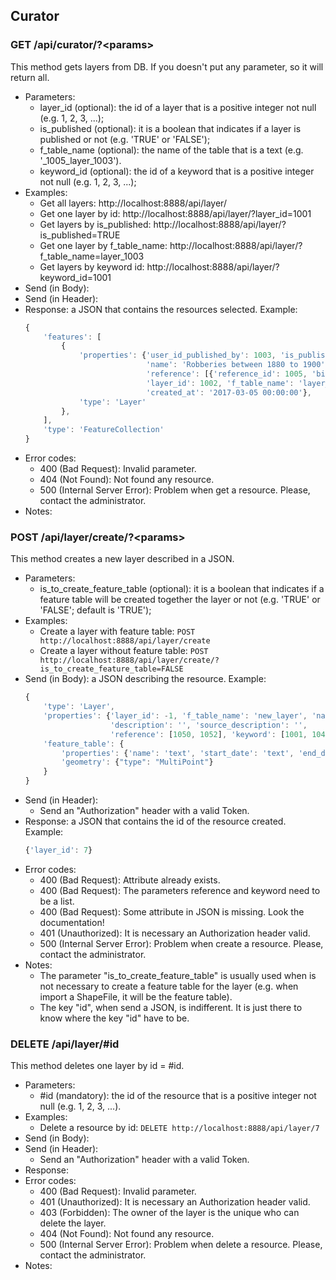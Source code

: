 ## Curator


### GET /api/curator/?\<params>

This method gets layers from DB. If you doesn't put any parameter, so it will return all.
- Parameters:
    - layer_id (optional): the id of a layer that is a positive integer not null (e.g. 1, 2, 3, ...);
    - is_published (optional): it is a boolean that indicates if a layer is published or not (e.g. 'TRUE' or 'FALSE');
    - f_table_name (optional): the name of the table that is a text (e.g. '_1005_layer_1003').
    - keyword_id (optional): the id of a keyword that is a positive integer not null (e.g. 1, 2, 3, ...);
- Examples:
     - Get all layers: http://localhost:8888/api/layer/
     - Get one layer by id: http://localhost:8888/api/layer/?layer_id=1001
     - Get layers by is_published: http://localhost:8888/api/layer/?is_published=TRUE
     - Get one layer by f_table_name: http://localhost:8888/api/layer/?f_table_name=layer_1003
     - Get layers by keyword id: http://localhost:8888/api/layer/?keyword_id=1001
- Send (in Body):
- Send (in Header):
- Response: a JSON that contains the resources selected. Example:
    ```javascript
    {
        'features': [
            {
                'properties': {'user_id_published_by': 1003, 'is_published': True, 'description': '',
                               'name': 'Robberies between 1880 to 1900',
                               'reference': [{'reference_id': 1005, 'bibtex': '@Misc{marco2017articleB,\nauthor = {Marco},\ntitle = {ArticleB},\nhowpublished = {\\url{http://www.link_to_document.org/}},\nnote = {Accessed on 02/02/2017},\nyear={2017}\n}'}],
                               'layer_id': 1002, 'f_table_name': 'layer_1002', 'source_description': '',
                               'created_at': '2017-03-05 00:00:00'},
                'type': 'Layer'
            },
        ],
        'type': 'FeatureCollection'
    }
    ```
- Error codes:
    - 400 (Bad Request): Invalid parameter.
    - 404 (Not Found): Not found any resource.
    - 500 (Internal Server Error): Problem when get a resource. Please, contact the administrator.
- Notes:


### POST /api/layer/create/?\<params>

This method creates a new layer described in a JSON.
- Parameters:
    - is_to_create_feature_table (optional): it is a boolean that indicates if a feature table will be created together the layer or not (e.g. 'TRUE' or 'FALSE'; default is 'TRUE');
- Examples:
    - Create a layer with feature table: ```POST http://localhost:8888/api/layer/create```
    - Create a layer without feature table: ```POST http://localhost:8888/api/layer/create/?is_to_create_feature_table=FALSE```
- Send (in Body): a JSON describing the resource. Example:
    ```javascript
    {
        'type': 'Layer',
        'properties': {'layer_id': -1, 'f_table_name': 'new_layer', 'name': 'Addresses in 1930',
                       'description': '', 'source_description': '',
                       'reference': [1050, 1052], 'keyword': [1001, 1041]},
        'feature_table': {
            'properties': {'name': 'text', 'start_date': 'text', 'end_date': 'text'},
            'geometry': {"type": "MultiPoint"}
        }
    }
    ```
- Send (in Header):
    - Send an "Authorization" header with a valid Token.
- Response: a JSON that contains the id of the resource created. Example:
    ```javascript
    {'layer_id': 7}
    ```
- Error codes:
    - 400 (Bad Request): Attribute already exists.
    - 400 (Bad Request): The parameters reference and keyword need to be a list.
    - 400 (Bad Request): Some attribute in JSON is missing. Look the documentation!
    - 401 (Unauthorized): It is necessary an Authorization header valid.
    - 500 (Internal Server Error): Problem when create a resource. Please, contact the administrator.
- Notes:
    - The parameter "is_to_create_feature_table" is usually used when is not necessary to create a feature table for the layer (e.g. when import a ShapeFile, it will be the feature table).
    - The key "id", when send a JSON, is indifferent. It is just there to know where the key "id" have to be.


<!-- - PUT /api/layer/update -->


### DELETE /api/layer/#id

This method deletes one layer by id = #id.
- Parameters:
    - #id (mandatory): the id of the resource that is a positive integer not null (e.g. 1, 2, 3, ...).
- Examples:
     - Delete a resource by id: ```DELETE http://localhost:8888/api/layer/7```
- Send (in Body):
- Send (in Header):
    - Send an "Authorization" header with a valid Token.
- Response:
- Error codes:
    - 400 (Bad Request): Invalid parameter.
    - 401 (Unauthorized): It is necessary an Authorization header valid.
    - 403 (Forbidden): The owner of the layer is the unique who can delete the layer.
    - 404 (Not Found): Not found any resource.
    - 500 (Internal Server Error): Problem when delete a resource. Please, contact the administrator.
- Notes:
